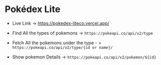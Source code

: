 
# Pokédex Lite


- Live Link -> https://pokedex-liteco.vercel.app/
- Find All the types of pokemons -> `https://pokeapi.co/api/v2/type`

- Fetch All the pokemons under the type - > `https://pokeapi.co/api/v2/type/{id or name}/`

- Show pokemon Details -> `https://pokeapi.co/api/v2/pokemon/${id}`



